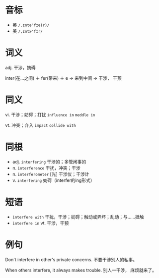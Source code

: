 # 音标

- 英 `/ˌɪntəˈfɪə(r)/`
- 美 `/,ɪntɚ'fɪr/`

# 词义

adj. 干涉，妨碍




inter(在…之间) ＋ fer(带来) ＋ e → 来到中间 → 干涉， 干预

# 同义

vi. 干涉；妨碍；打扰
`influence in` `meddle in`

vt. 冲突；介入
`impact` `collide with`

# 同根

- adj. `interfering` 干涉的；多管闲事的
- n. `interference` 干扰，冲突；干涉
- n. `interferometer` [光] 干涉仪；干涉计
- v. `interfering` 妨碍（interfer的ing形式）

# 短语

- `interfere with` 干扰，干涉；妨碍；触动或弄坏；乱动；与……抵触
- `interfere in` vt. 干涉，干预

# 例句

Don't interfere in other's private concerns.
不要干涉别人的私事。

When others interfere, it always makes trouble.
别人一干涉， 麻烦就来了。


